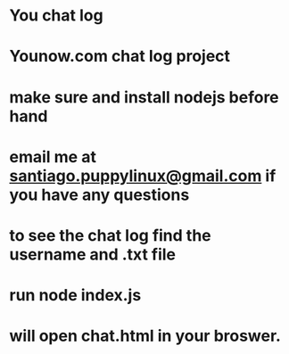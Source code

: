 # You chat log
# Younow.com  chat log project
# make sure  and  install nodejs  before  hand 
# email  me  at  santiago.puppylinux@gmail.com  if you have  any questions
# to see the chat log  find the username  and  .txt file 
# run node index.js 
# will open  chat.html in your broswer. 

